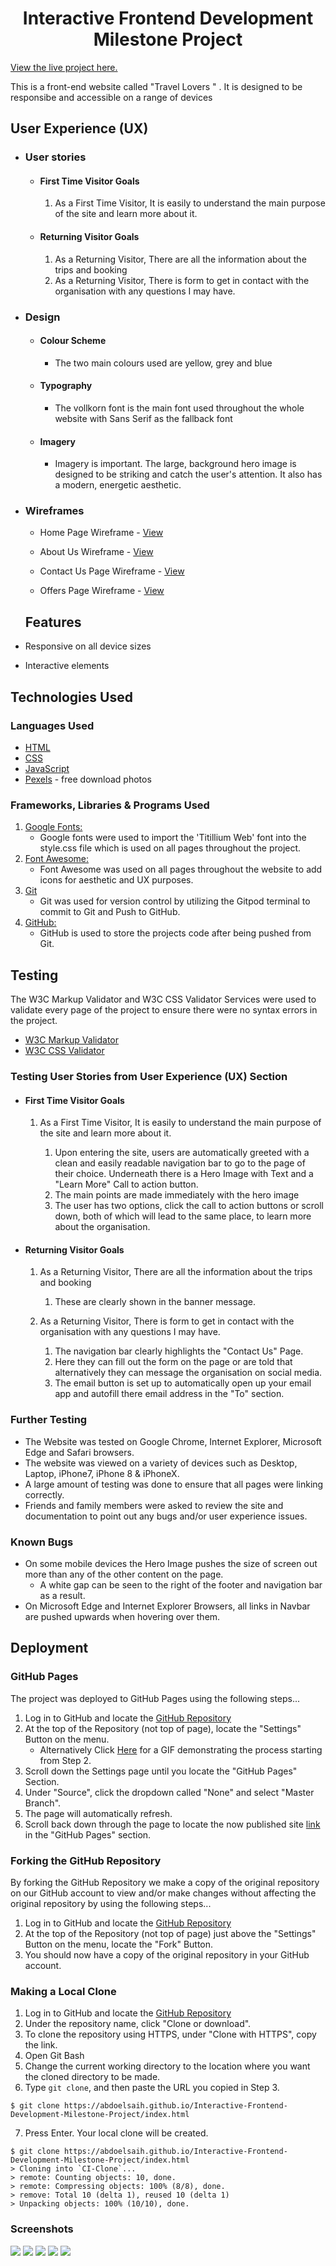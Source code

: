 <h1 align="center">Interactive Frontend Development Milestone Project</h1>

[View the live project here.](https://abdoelsaih.github.io/Interactive-Frontend-Development-Milestone-Project/index.html)



This is a front-end website called "Travel Lovers "  . It is designed to be responsibe and accessible on a range of devices

## User Experience (UX)

-   ### User stories

    -   #### First Time Visitor Goals

        1. As a First Time Visitor, It is easily to understand the main purpose of the site and learn more about it.

    -   #### Returning Visitor Goals

        1. As a Returning Visitor, There are all the information about the trips and booking
        2. As a Returning Visitor, There is form to get in contact with the organisation with any questions I may have.

-   ### Design
    -   #### Colour Scheme
        -   The two main colours used are yellow, grey and blue 
    -   #### Typography
        -   The vollkorn font is the main font used throughout the whole website with Sans Serif as the fallback font
    -   #### Imagery
        -   Imagery is important. The large, background hero image is designed to be striking and catch the user's attention. It also has a modern, energetic aesthetic.   


*   ### Wireframes

    -   Home Page Wireframe - [View](https://abdoelsaih.github.io/Interactive-Frontend-Development-Milestone-Project/index.html)

    -   About Us  Wireframe - [View](https://abdoelsaih.github.io/Interactive-Frontend-Development-Milestone-Project/about.html)

    -   Contact Us Page Wireframe - [View](https://abdoelsaih.github.io/Interactive-Frontend-Development-Milestone-Project/contact.html)

    -   Offers Page Wireframe - [View](https://abdoelsaih.github.io/Interactive-Frontend-Development-Milestone-Project/offer.html)

    ## Features

-   Responsive on all device sizes

-   Interactive elements

## Technologies Used

### Languages Used

-   [HTML](https://en.wikipedia.org/wiki/HTML)
-   [CSS](https://en.wikipedia.org/wiki/Cascading_Style_Sheets)
-   [JavaScript](https://en.wikipedia.org/wiki/JavaScript)
-   [Pexels](https://www.pexels.com/search/free%20download/) - free download photos

### Frameworks, Libraries & Programs Used

1. [Google Fonts:](https://fonts.google.com/)
    - Google fonts were used to import the 'Titillium Web' font into the style.css file which is used on all pages throughout the project.
1. [Font Awesome:](https://fontawesome.com/)
    - Font Awesome was used on all pages throughout the website to add icons for aesthetic and UX purposes.
1. [Git](https://git-scm.com/)
    - Git was used for version control by utilizing the Gitpod terminal to commit to Git and Push to GitHub.
1. [GitHub:](https://github.com/)
    - GitHub is used to store the projects code after being pushed from Git.

## Testing

The W3C Markup Validator and W3C CSS Validator Services were used to validate every page of the project to ensure there were no syntax errors in the project.

-   [W3C Markup Validator](https://jigsaw.w3.org/css-validator/#validate_by_input) 
-   [W3C CSS Validator](https://jigsaw.w3.org/css-validator/#validate_by_input) 


### Testing User Stories from User Experience (UX) Section

-   #### First Time Visitor Goals

    1. As a First Time Visitor, It is easily to understand the main purpose of the site and learn more about it.

        1. Upon entering the site, users are automatically greeted with a clean and easily readable navigation bar to go to the page of their choice. Underneath there is a Hero Image with Text and a "Learn More" Call to action button.
        2. The main points are made immediately with the hero image
        3. The user has two options, click the call to action buttons or scroll down, both of which will lead to the same place, to learn more about the organisation.


-   #### Returning Visitor Goals

    1. As a Returning Visitor, There are all the information about the trips and booking

        1. These are clearly shown in the banner message.

    2. As a Returning Visitor, There is form to get in contact with the organisation with any questions I may have.

        1. The navigation bar clearly highlights the "Contact Us" Page.
        2. Here they can fill out the form on the page or are told that alternatively they can message the organisation on social media.
        5. The email button is set up to automatically open up your email app and autofill there email address in the "To" section.


### Further Testing

-   The Website was tested on Google Chrome, Internet Explorer, Microsoft Edge and Safari browsers.
-   The website was viewed on a variety of devices such as Desktop, Laptop, iPhone7, iPhone 8 & iPhoneX.
-   A large amount of testing was done to ensure that all pages were linking correctly.
-   Friends and family members were asked to review the site and documentation to point out any bugs and/or user experience issues.

### Known Bugs

-   On some mobile devices the Hero Image pushes the size of screen out more than any of the other content on the page.
    -   A white gap can be seen to the right of the footer and navigation bar as a result.
-   On Microsoft Edge and Internet Explorer Browsers, all links in Navbar are pushed upwards when hovering over them.

## Deployment

### GitHub Pages
The project was deployed to GitHub Pages using the following steps...

1. Log in to GitHub and locate the [GitHub Repository](https://github.com/)
2. At the top of the Repository (not top of page), locate the "Settings" Button on the menu.
    - Alternatively Click [Here](https://raw.githubusercontent.com/) for a GIF demonstrating the process starting from Step 2.
3. Scroll down the Settings page until you locate the "GitHub Pages" Section.
4. Under "Source", click the dropdown called "None" and select "Master Branch".
5. The page will automatically refresh.
6. Scroll back down through the page to locate the now published site [link](https://github.com) in the "GitHub Pages" section.

### Forking the GitHub Repository

By forking the GitHub Repository we make a copy of the original repository on our GitHub account to view and/or make changes without affecting the original repository by using the following steps...

1. Log in to GitHub and locate the [GitHub Repository](https://github.com/)
2. At the top of the Repository (not top of page) just above the "Settings" Button on the menu, locate the "Fork" Button.
3. You should now have a copy of the original repository in your GitHub account.

### Making a Local Clone

1. Log in to GitHub and locate the [GitHub Repository](https://github.com/)
2. Under the repository name, click "Clone or download".
3. To clone the repository using HTTPS, under "Clone with HTTPS", copy the link.
4. Open Git Bash
5. Change the current working directory to the location where you want the cloned directory to be made.
6. Type `git clone`, and then paste the URL you copied in Step 3.

```
$ git clone https://abdoelsaih.github.io/Interactive-Frontend-Development-Milestone-Project/index.html
```

7. Press Enter. Your local clone will be created.

```
$ git clone https://abdoelsaih.github.io/Interactive-Frontend-Development-Milestone-Project/index.html
> Cloning into `CI-Clone`...
> remote: Counting objects: 10, done.
> remote: Compressing objects: 100% (8/8), done.
> remove: Total 10 (delta 1), reused 10 (delta 1)
> Unpacking objects: 100% (10/10), done.
```

### Screenshots
![](screenshots/Capture.PNG)
![](screenshots/Capture1.PNG)
![](screenshots/Capture2.PNG)
![](screenshots/Capture3.PNG)
![](screenshots/Capture4.PNG)

